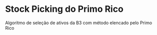 # Stock Picking do Primo Rico

Algoritmo de seleção de ativos da B3 com método elencado pelo Primo Rico